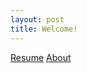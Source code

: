 ```yaml
---
layout: post
title: Welcome!
---
```

 [Resume](https://celinaac7.github.io/ResumeOnline/)
 [About](https://github.com/CelinaAC7/CelinaAC7.github.io/blob/master/about.md)
